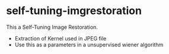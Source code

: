 # self-tuning-imgrestoration
This a Self-Tuning Image Restoration.

- Extraction of Kernel used in JPEG file
- Use this as a parameters in a unsupervised wiener algorithm
